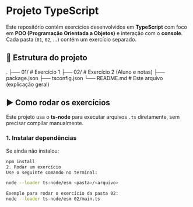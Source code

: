 # Projeto TypeScript

Este repositório contém exercícios desenvolvidos em **TypeScript** com foco em **POO (Programação Orientada a Objetos)** e interação com o **console**.  
Cada pasta (`01`, `02`, …) contém um exercício separado.

## 📂 Estrutura do projeto
.
├── 01/ # Exercício 1
├── 02/ # Exercício 2 (Aluno e notas)
├── package.json
├── tsconfig.json
└── README.md # Este arquivo (explicação geral)

## ▶️ Como rodar os exercícios

Este projeto usa o **ts-node** para executar arquivos `.ts` diretamente, sem precisar compilar manualmente.

### 1. Instalar dependências
Se ainda não instalou:
```bash
npm install
2. Rodar um exercício
Use o seguinte comando no terminal:

node --loader ts-node/esm <pasta>/<arquivo>

Exemplo para rodar o exercício da pasta 02:
node --loader ts-node/esm 02/main.ts
